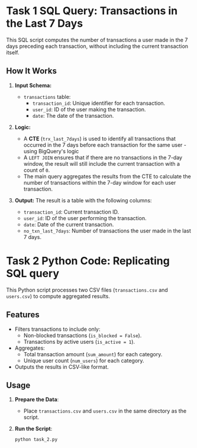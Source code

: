 # Task 1 SQL Query: Transactions in the Last 7 Days

This SQL script computes the number of transactions a user made in the 7 days preceding each transaction, without including the current transaction itself.

## How It Works

1. **Input Schema:**
   - `transactions` table:
     - `transaction_id`: Unique identifier for each transaction.
     - `user_id`: ID of the user making the transaction.
     - `date`: The date of the transaction.

2. **Logic:**
   - A **CTE** (`trx_last_7days`) is used to identify all transactions that occurred in the 7 days before each transaction for the same user - using BigQuery's logic
   - A `LEFT JOIN` ensures that if there are no transactions in the 7-day window, the result will still include the current transaction with a count of `0`.
   - The main query aggregates the results from the CTE to calculate the number of transactions within the 7-day window for each user transaction.

3. **Output:**
   The result is a table with the following columns:
   - `transaction_id`: Current transaction ID.
   - `user_id`: ID of the user performing the transaction.
   - `date`: Date of the current transaction.
   - `no_txn_last_7days`: Number of transactions the user made in the last 7 days.

# Task 2 Python Code: Replicating SQL query

This Python script processes two CSV files (`transactions.csv` and `users.csv`) to compute aggregated results.

## Features

- Filters transactions to include only:
  - Non-blocked transactions (`is_blocked = False`).
  - Transactions by active users (`is_active = 1`).
- Aggregates:
  - Total transaction amount (`sum_amount`) for each category.
  - Unique user count (`num_users`) for each category.
- Outputs the results in CSV-like format.

## Usage

1. **Prepare the Data**:
   - Place `transactions.csv` and `users.csv` in the same directory as the script.

2. **Run the Script**:
   ```bash
   python task_2.py
